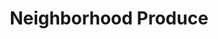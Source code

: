 ---
title: "Neighborhood Produce"
url: /somerville/neighborhood-produce-broadway/
shop: supermarket
---